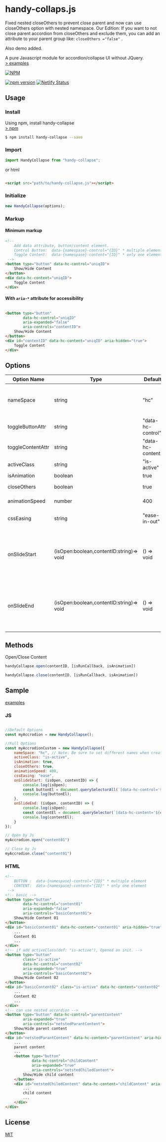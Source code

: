 # handy-collaps.js

Fixed nested closeOthers to prevent close parent and now can use closeOthers option with nested namespace. Our Edition:
If you want to not close parent accordion from closeOthers and exclude them, you can add an attribute to your parent
group like: `closeOthers ="false"` .

Also demo added.

A pure Javascript module for accordion/collapse UI without JQuery.  
[> examples](https://handy-collapse.netlify.com/)

[![NPM](https://nodei.co/npm/handy-collapse.png?compact=true)](https://nodei.co/npm/handy-collapse/)

[![npm version](https://badge.fury.io/js/handy-collapse.svg)](https://badge.fury.io/js/handy-collapse)
[![Netlify Status](https://api.netlify.com/api/v1/badges/339e9248-8aae-456a-8a3b-345a01138f98/deploy-status)](https://app.netlify.com/sites/handy-collapse/deploys)

## Usage

### Install

Using npm, install handy-collapse  
[> npm](https://www.npmjs.com/package/handy-collapse)

```bash
$ npm install handy-collapse --save
```

### Import

```javascript
import HandyCollapse from "handy-collapse";
```

or html

```html

<script src="path/to/handy-collapse.js"></script>
```

### Initialize

```javascript
new HandyCollapse(options);
```

### Markup

#### Minimum markup

```html
<!-- 
    Add data attribute, button/content element.
    Control Button:  data-{namespase}-control="{ID}" * multiple elements
    Toggle Content:  data-{namespase}-content="{ID}" * only one element
 -->
<button type="button" data-hc-control="uniqID">
    Show/Hide Content
</button>
<div data-hc-content="uniqID">
    Toggle Content
</div>
```

#### With `aria-*` attribute for accessibility

```html

<button type="button"
        data-hc-control="uniqID"
        aria-expanded="false"
        aria-controls="contentID">
    Show/Hide Content
</button>
<div id="contentID" data-hc-content="uniqID" aria-hidden="true">
    Toggle Content
</div>
```

## Options

| Option Name       | Type     | Default           | Desc                                                                                                           |
| ----------------- | -------- | ----------------- | -------------------------------------------------------------------------------------------------------------- |
| nameSpace         | string   | "hc"              | Set namespace both "toggleButtonAttr" & "toggleContentAttr"                                                    |
| toggleButtonAttr  | string   | "data-hc-control" | data attribute for Button Element                                                                              |
| toggleContentAttr | string   | "data-hc-content" | data attribute for Content Element                                                                             |
| activeClass       | string   | "is-active"       | Add class on opened Element                                                                                    |
| isAnimation        | boolean  | true              | animation Slide                                                                                                |
| closeOthers       | boolean  | true              | Close others Content                                                                                           |
| animationSpeed     | number   | 400               | css transition duration(ms)                                                                                    |
| cssEasing         | string   | "ease-in-out"     | css transition easing (only isAnimation:true)                                                                   |
| onSlideStart      | (isOpen:boolean,contentID:string)=> void | () => void              | Callback on Open/Close Animation Start <br> @param {Boolean} isOpen <br> @param {String} contentID \* Don't ID Attribute |
| onSlideEnd        | (isOpen:boolean,contentID:string)=> void | () => void              | Callback on Open/Close Animation End <br>  @param {Boolean} isOpen <br> @param {String} contentID \* Don't ID Attribute                                                                               |

## Methods

Open/Close Content

```javascript
handyCollapse.open(contentID, [isRunCallback, isAnimation])
```

```javascript
handyCollapse.close(contentID, [isRunCallback, isAnimation])
```

## Sample

[examples](https://handy-collapse.netlify.com/)

### JS

```javascript

//Default Options
const myAccrodion = new HandyCollapse();

//Full Options
const myAccrodionCustom = new HandyCollapse({
    nameSpace: "hc", // Note: Be sure to set different names when creating multiple instances
    activeClass: "is-active",
    isAnimation: true,
    closeOthers: true,
    animationSpeed: 400,
    cssEasing: "ease",
    onSlideStart: (isOpen, contentID) => {
        console.log(isOpen);
        const buttonEl = document.querySelectorAll(`[data-hc-control='${contentID}']`);
        console.log(buttonEl);
    },
    onSlideEnd: (isOpen, contentID) => {
        console.log(isOpen);
        const contentEl = document.querySelector(`[data-hc-content='${contentID}']`);
        console.log(contentEl);
    }
});

// Open by Js
myAccrodion.open("content01")

// Close by Js
myAccrodion.close("content01")
```

### HTML

```html
<!-- 
    BUTTON :  data-{namespase}-control="{ID}" * multiple element
    CONTENT:  data-{namespase}-content="{ID}" * only one element
 -->
<!-- basic -->
<button type="button"
        data-hc-control="content01"
        aria-expanded="false"
        aria-controls="basicContent01">
    Show/Hide Content 01
</button>
<div id="basicContent01" data-hc-content="content01" aria-hidden="true">
    ...
    Content 01
    ...
</div>
<!-- if add activeClass(def: "is-active"), Opened on init. -->
<button type="button"
        class="is-active" 　
        data-hc-control="content02"
        aria-expanded="true"
        aria-controls="basicContent02">
    Show/Hide Content 02
</button>
<div id="basicContent02" class="is-active" data-hc-content="content02" aria-hidden="false">
    ...
    Content 02
    ...
</div>
<!-- can use nested accordion -->
<button type="button" data-hc-control="parentContent"
        aria-expanded="true"
        aria-controls="netstedParantContent">
    Show/Hide parent content
</button>
<div id="netstedParantContent" data-hc-content="parentContent" aria-hidden="true">
    ...
    parent content
    ...
    <button type="button" 　
            data-hc-control="childContent"
            aria-expanded="true"
            aria-controls="netstedChiledContent">
        Show/Hide child content
    </button>
    <div id="netstedChiledContent" data-hc-content="childContent" aria-hidden="true">
        ...
        child content
        ...
    </div>
</div>
```

## License

[MIT](./LICENSE.txt)
